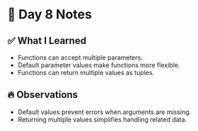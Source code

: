 # 📝 Day 8 Notes

## ✅ What I Learned

- Functions can accept multiple parameters.
- Default parameter values make functions more flexible.
- Functions can return multiple values as tuples.

## 🔥 Observations

- Default values prevent errors when arguments are missing.
- Returning multiple values simplifies handling related data.
